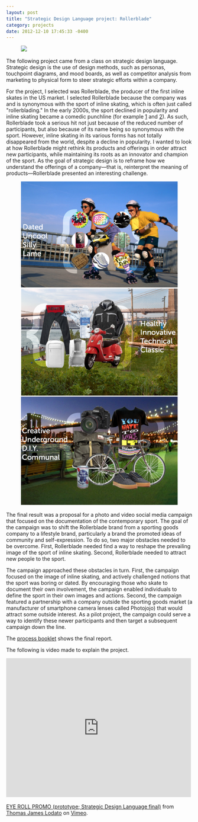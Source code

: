 ```yaml
---
layout: post
title: "Strategic Design Language project: Rollerblade"
category: projects
date: 2012-12-10 17:45:33 -0400
---
```


<figure>
	<img src="{{ "images/rb/rb-banner.png" | relative_url }}">
</figure>

The following project came from a class on strategic design language. Strategic design is the use of design  methods, such as personas, touchpoint diagrams, and mood boards, as well as competitor analysis from marketing to physical form to steer strategic efforts within a company.

For the project, I selected was Rollerblade, the producer of the first inline skates in the US market. I selected Rollerblade because the company was and is synonymous with the sport of inline skating, which is often just called "rollerblading." In the early 2000s, the sport declined in popularity and inline skating became a comedic punchline (for example [1](http://www.funnyordie.com/videos/f58e763460/human-giant-rollerblading-from-human-giant?_cc=__d___&_ccid=7055f9d1-fdff-42a3-8df6-075e0e57ebe6) and [2](https://youtu.be/_vJty38k7n4?t=8m24s)). As such, Rollerblade took a serious hit not just because of the reduced number of participants, but also because of its name being so synonymous with the sport. However, inline skating in its various forms has not totally disappeared from the world, despite a decline in popularity. I wanted to look at how Rollerblade might rethink its products and offerings in order attract new participants, while maintaining its roots as an innovator and champion of the sport. As the goal of strategic design is to reframe how we understand the offerings of a company&mdash;that is, reinterpret the meaning of products&mdash;Rollerblade presented an interesting challenge.

<figure class="third">
    <img src="/images/rb/brand-1.png">
    <img src="/images/rb/brand-2.png">
    <img src="/images/rb/brand-3.png">
</figure>

The final result was a proposal for a photo and video social media campaign that focused on the documentation of the contemporary sport. The goal of the campaign was to shift the Rollerblade brand from a sporting goods company to a lifestyle brand, particularly a brand the promoted ideas of community and self-expression. To do so, two major obstacles needed to be overcome. First, Rollerblade needed find a way to reshape the prevailing image of the sport of inline skating. Second, Rollerblade needed to attract new people to the sport.

The campaign approached these obstacles in turn. First, the campaign focused on the image of inline skating, and actively challenged notions that the sport was boring or dated. By encouraging those who skate to document their own involvement, the campaign enabled individuals to define the sport in their own images and actions. Second, the campaign featured a partnership with a company outside the sporting goods market (a manufacturer of smartphone camera lenses called Photojojo) that would attract some outside interest. As a pilot project, the campaign could serve a way to identify these newer participants and then target a subsequent campaign down the line.

The [process booklet](/images/rb/Lodato-RB-final.pdf) shows the final report.

The following is video made to explain the project.

<iframe src="https://player.vimeo.com/video/54643264" width="500" height="375" frameborder="0" webkitallowfullscreen mozallowfullscreen allowfullscreen></iframe> <p><a href="https://vimeo.com/54643264">EYE ROLL PROMO (prototype; Strategic Design Language final)</a> from <a href="https://vimeo.com/user2673985">Thomas James Lodato</a> on <a href="https://vimeo.com">Vimeo</a>.</p>
